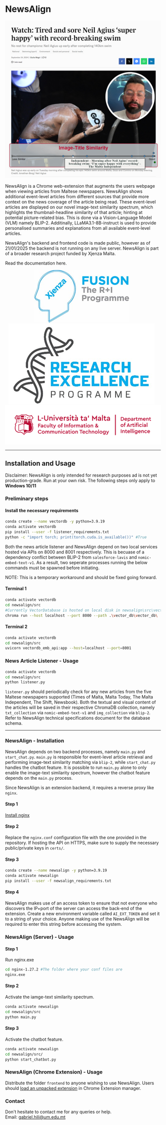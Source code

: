 # NewsAlign

<p align="center">
    <img src="readme_supplement/screenshot.png" alt="NewsAlign Screenshot">
</p>

NewsAlign is a Chrome web-extension that augments the users webpage when viewing articles from Maltese newspapers. NewsAlign shows additional event-level articles from different sources that provide more context on the news coverage of the article being read. These event-level articles are displayed on our novel image-text similarity spectrum, which highlights the thumbnail-headline similarity of that article; hinting at potential picture-related bias. This is done via a Vision-Language Model (VLM) namely BLIP-2. Additinally, LLaMA3.1-8B-instruct is used to provide personalised summaries and explanations from all available event-level articles.

NewsAlign's backend and frontend code is made public, however as of 21/01/2025 the backend is not running on any live server. NewsAlign is part of a broader research project funded by Xjenza Malta.

Read the documentation here.

<p align="center">
    <img src="readme_supplement/fusion.png" alt="Image 1" style="display: inline-block; margin-right: 10px;">
    <img src="readme_supplement/research_excellence.png" alt="Image 2" style="display: inline-block; margin-right: 10px;">
    <img src="readme_supplement/uom_ai.png" alt="Image 3" style="display: inline-block;">
</p>

---

## Installation and Usage

Disclaimer: NewsAlign is only intended for research purposes ad is not yet production-grade. Run at your own risk.
The following steps only apply to **Windows 10/11**


### Preliminary steps

#### Install the necessary requirements

```bash
conda create --name vectordb -y python=3.9.19
conda activate vectordb
pip install --user -f listener_requirements.txt
python -c "import torch; print(torch.cuda.is_available())" #True

```

Both the news article listener and NewsAlign depend on two local services hosted via APIs on 8000 and 8001 respectively. This is becuase of a dependency conflict between BLIP-2 from `salesforce-lavis` and `nomic-embed-text-v1`. As a result, two seperate processes running the below commands must be spawned before initiating.

NOTE: This is a temporary workaround and should be fixed going forward.

#### Terminal 1

```bash
conda activate vectordb
cd newsalign/src
#Currently VectorDatabase is hosted on local disk in newsalign\src\vector_db\vector_db\
chroma run --host localhost --port 8000 --path .\vector_db\vector_db\
```

#### Terminal 2

```bash
conda activate vectordb
cd newsalign/src
uvicorn vectordb_emb_api:app --host=localhost --port=8001
```



### News Article Listener - Usage

```bash
conda activate vectordb
cd newsalign/src
python listener.py
```

`listener.py` should periodically check for any new articles from the five Maltese newspapers supported (Times of Malta, Malta Today, The Malta Independent, The Shift, Newsbook). Both the textual and visual content of the articles will be saved in their respective ChromaDB collection, namely `txt_collection` via `nomic-embed-text-v1` and `img_collection` via `blip-2`. Refer to NewsAlign technical specifications document for the database schema.

---

### NewsAlign - Installation

NewsAlign depends on two backend processes, namely `main.py` and `start_chat.py`. `main.py` is responsible for event-level article retrieval and performing image-text similarity matching via `blip-2`, while `start_chat.py` handles the chatbot feature. It is possible to run `main.py` alone to only enable the image-text similarity spectrum, however the chatbot feature depends on the `main.py` process.

Since NewsAlign is an extension backend, it requires a reverse proxy like `nginx`.

#### Step 1

[Install nginx](https://docs.nginx.com/nginx/admin-guide/installing-nginx/installing-nginx-open-source/)

#### Step 2

Replace the `nginx.conf` configuration file with the one provided in the repository. If hosting the API on HTTPS, make sure to supply the necessary public/private keys in `certs/`.

#### Step 3

```bash
conda create --name newsalign -y python=3.9.19
conda activate newsalign
pip install --user -f newsalign_requirements.txt
```

#### Step 4

NewsAlign makes use of an access token to ensure that not everyone who discovers the IP+port of the server can access the back-end of the extension. Create a new environment variable called `AI_EXT_TOKEN` and set it to a string of your choice. Anyone making use of the NewsAlign will be required to enter this string before accessing the system.


### NewsAlign (Server) - Usage

#### Step 1

Run nginx.exe

```bash
cd nginx-1.27.2 #The folder where your conf files are
nginx.exe
```

#### Step 2

Activate the iamge-text similarity spectrum.

```bash
conda activate newsalign
cd newsalign/src
python main.py
```

#### Step 3

Activate the chatbot feature.

```bash
conda activate newsalign
cd newsalign/src/
python start_chatbot.py
```


### NewsAlign (Chrome Extension) - Usage
Distribute the folder `frontend` to anyone wishing to use NewsAlign. Users should [load an unpacked extension](https://knowledge.workspace.google.com/kb/load-unpacked-extensions-000005962) in Chrome Extension manager.

### Contact

Don't hesitate to contact me for any queries or help.  
Email: [gabriel.hili@um.edu.mt](mailto:gabriel.hili@um.edu.mt)




